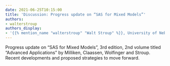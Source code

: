 ```yaml
---
date: 2021-06-25T10:15:00
title: 'Discussion: Progress update on “SAS for Mixed Models”'
authors:
- walterstroup
authors_display:
- '{{% mention_name "walterstroup" "Walt Stroup" %}}, University of Nebraska-Lincoln'
---
```

Progress update on “SAS for Mixed Models”, 3rd edition, 2nd volume titled “Advanced Applications” by Milliken, Claassen, Wolfinger and Stroup. Recent developments and proposed strategies to move forward.
